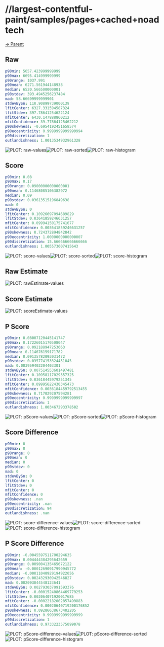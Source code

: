 
# //largest-contentful-paint/samples/pages+cached+noadtech

[→ Parent](../..)


## Raw


```yaml
p90min: 5657.423999999999
p90max: 6695.414999999999
p90range: 1037.991
p90mean: 6271.561944148938
median: 6520.566500000001
p90stdev: 393.4945256237484
mad: 58.66699999999901
stdevBySn: 110.90899739000139
lfitCenter: 6327.331594587324
lfitStdev: 397.78641254622124
mfitCenter: 6430.147888860212
mfitConfidence: 39.77864125462212
p90skewness: -0.6954192451658574
p90eccentricity: 0.9999999999999994
p90discretization: 1
outlandishness: 1.0013534932961328

```

![PLOT: raw-values](./raw/values.svg)![PLOT: raw-sorted](./raw/sorted.svg)![PLOT: raw-histogram](./raw/histogram.svg)
## Score


```yaml
p90min: 0.08
p90max: 0.17
p90range: 0.09000000000000001
p90mean: 0.11468085106382972
median: 0.09
p90stdev: 0.03613515196849638
mad: 0
stdevBySn: 0
lfitCenter: 0.10926697094689829
lfitStdev: 0.03641859246631257
mfitCenter: 0.09994150175741677
mfitConfidence: 0.003641859246631257
p90skewness: 0.724372894842842
p90eccentricity: 1.0000000000000007
p90discretization: 15.666666666666666
outlandishness: 1.005573607415643

```

![PLOT: score-values](./score/values.svg)![PLOT: score-sorted](./score/sorted.svg)![PLOT: score-histogram](./score/histogram.svg)
## Raw Estimate

![PLOT: rawEstimate-values](./rawEstimate/values.svg)
## Score Estimate

![PLOT: scoreEstimate-values](./scoreEstimate/values.svg)
## P Score


```yaml
p90min: 0.08007120445141747
p90max: 0.17226015170508047
p90range: 0.092188947253663
p90mean: 0.114676159171782
median: 0.09135782093031472
p90stdev: 0.035774153324451045
mad: 0.003959402204403301
stdevBySn: 0.007514553601497481
lfitCenter: 0.10958117029357325
lfitStdev: 0.03618445979251345
mfitCenter: 0.09995622430345473
mfitConfidence: 0.0036184459792513455
p90skewness: 0.717029207594281
p90eccentricity: 0.9999999999999997
p90discretization: 1
outlandishness: 1.003467293378502

```

![PLOT: pScore-values](./pScore/values.svg)![PLOT: pScore-sorted](./pScore/sorted.svg)![PLOT: pScore-histogram](./pScore/histogram.svg)
## Score Difference


```yaml
p90min: 0
p90max: 0
p90range: 0
p90mean: 0
median: 0
p90stdev: 0
mad: 0
stdevBySn: 0
lfitCenter: 0
lfitStdev: 0
mfitCenter: 0
mfitConfidence: 0
p90skewness: .nan
p90eccentricity: .nan
p90discretization: 94
outlandishness: .nan

```

![PLOT: score-difference-values](./score-difference/values.svg)![PLOT: score-difference-sorted](./score-difference/sorted.svg)![PLOT: score-difference-histogram](./score-difference/histogram.svg)
## P Score Difference


```yaml
p90min: -0.0045597511700294635
p90max: 0.004444384295642659
p90range: 0.009004135465672122
p90mean: -0.00012690917990945772
median: -0.00011040929194922056
p90stdev: 0.002432930942546827
mad: 0.002093844548123641
stdevBySn: 0.002793037091593376
lfitCenter: -0.00015240864469779253
lfitStdev: 0.002064071920017685
mfitCenter: -0.00022182002857499883
mfitConfidence: 0.00020640719200176852
p90skewness: 0.09286638673402205
p90eccentricity: 0.9999999999999999
p90discretization: 1
outlandishness: 0.9733223575099078

```

![PLOT: pScore-difference-values](./pScore-difference/values.svg)![PLOT: pScore-difference-sorted](./pScore-difference/sorted.svg)![PLOT: pScore-difference-histogram](./pScore-difference/histogram.svg)
